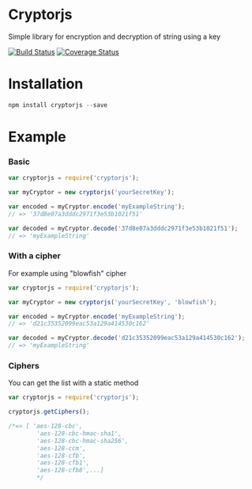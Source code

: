 # Cryptorjs 
Simple library for encryption and decryption of string using a key

[![Build Status](https://travis-ci.org/fabioricali/Cryptor.svg?branch=master)](https://travis-ci.org/fabioricali/Cryptor) [![Coverage Status](https://coveralls.io/repos/github/fabioricali/Cryptor/badge.svg)](https://coveralls.io/github/fabioricali/Cryptor)

# Installation

```javascript
npm install cryptorjs --save
```

# Example
### Basic
```javascript
var cryptorjs = require('cryptorjs');

var myCryptor = new cryptorjs('yourSecretKey');

var encoded = myCryptor.encode('myExampleString');
// => '37d8e07a3dddc2971f3e53b1021f51'

var decoded = myCryptor.decode('37d8e07a3dddc2971f3e53b1021f51');
// => 'myExampleString'
```

### With a cipher
For example using "blowfish" cipher
```javascript
var cryptorjs = require('cryptorjs');

var myCryptor = new cryptorjs('yourSecretKey', 'blowfish');

var encoded = myCryptor.encode('myExampleString');
// => 'd21c35352099eac53a129a414530c162'

var decoded = myCryptor.decode('d21c35352099eac53a129a414530c162');
// => 'myExampleString'
```

### Ciphers
You can get the list with a static method
```javascript
var cryptorjs = require('cryptorjs');

cryptorjs.getCiphers();

/*=> [ 'aes-128-cbc',
        'aes-128-cbc-hmac-sha1',
        'aes-128-cbc-hmac-sha256',
        'aes-128-ccm',
        'aes-128-cfb',
        'aes-128-cfb1',
        'aes-128-cfb8',...]
        */
```